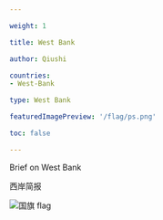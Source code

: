 ```yaml
---

weight: 1

title: West Bank

author: Qiushi 

countries: 
- West-Bank

type: West Bank

featuredImagePreview: '/flag/ps.png'

toc: false 

---
```


Brief on West Bank

西岸简报 

<!--more-->

![国旗 flag](/flag/ps.png)